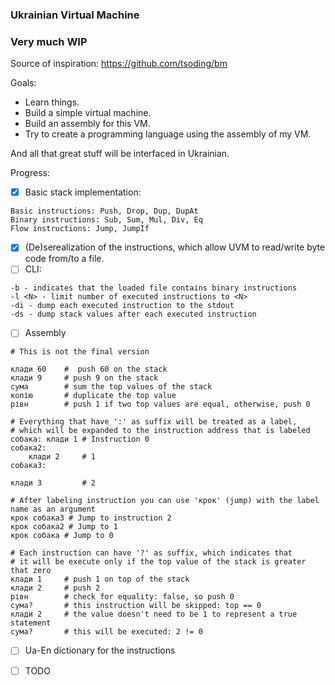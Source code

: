 
### Ukrainian Virtual Machine  
### Very much WIP

Source of inspiration: https://github.com/tsoding/bm

Goals:  
- Learn things.  
- Build a simple virtual machine.  
- Build an assembly for this VM.  
- Try to create a programming language using the assembly of my VM.

And all that great stuff will be interfaced in Ukrainian.

Progress:

- [x] Basic stack implementation:  
```  
Basic instructions: Push, Drop, Dup, DupAt  
Binary instructions: Sub, Sum, Mul, Div, Eq  
Flow instructions: Jump, JumpIf  
```

- [x] (De)serealization of the instructions, which allow UVM to read/write byte code from/to a file.  
- [ ] CLI:  
```
-b - indicates that the loaded file contains binary instructions
-l <N> - limit number of executed instructions to <N>
-di - dump each executed instruction to the stdout  
-ds - dump stack values after each executed instruction  
```

- [ ] Assembly
```
# This is not the final version

клади 60 	#  push 60 on the stack
клади 9  	# push 9 on the stack
сума     	# sum the top values of the stack
копію    	# duplicate the top value
рівн     	# push 1 if two top values are equal, otherwise, push 0

# Everything that have ':' as suffix will be treated as a label,
# which will be expanded to the instruction address that is labeled
собака: клади 1 # Instruction 0
собака2:
	клади 2     # 1
собака3:

клади 3         # 2

# After labeling instruction you can use 'крок' (jump) with the label name as an argument
крок собака3 # Jump to instruction 2
крок собака2 # Jump to 1
крок собака # Jump to 0

# Each instruction can have '?' as suffix, which indicates that
# it will be execute only if the top value of the stack is greater that zero
клади 1 	# push 1 on top of the stack
клади 2 	# push 2
рівн    	# check for equality: false, so push 0
сума?   	# this instruction will be skipped: top == 0
клади 2 	# the value doesn't need to be 1 to represent a true statement
сума?   	# this will be executed: 2 != 0

```
- [ ] Ua-En dictionary for the instructions

- [ ] TODO

